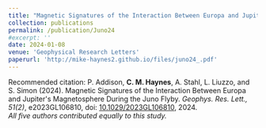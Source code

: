 ```yaml
---
title: "Magnetic Signatures of the Interaction Between Europa and Jupiter's Magnetosphere During the Juno Flyby"
collection: publications
permalink: /publication/Juno24
#excerpt: ''
date: 2024-01-08
venue: 'Geophysical Research Letters'
paperurl: 'http://mike-haynes2.github.io/files/juno24_.pdf'
---
```


Recommended citation: P. Addison, **C. M. Haynes**, A. Stahl, L. Liuzzo, and S. Simon (2024). Magnetic Signatures of the Interaction Between Europa and Jupiter's Magnetosphere During the Juno Flyby. <i>Geophys. Res. Lett., 51(2)</i>, e2023GL106810, doi: [10.1029/2023GL106810](https://agupubs.onlinelibrary.wiley.com/doi/full/10.1029/2023GL106810), 2024. \
<i>All five authors contributed equally to this study.</i>
